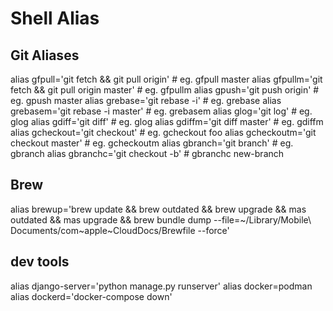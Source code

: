 # Shell Alias

## Git Aliases

alias gfpull='git fetch && git pull origin' # eg. gfpull master
alias gfpullm='git fetch && git pull origin master' # eg. gfpullm
alias gpush='git push origin' # eg. gpush master
alias grebase='git rebase -i' # eg. grebase
alias grebasem='git rebase -i master' # eg. grebasem
alias glog='git log' # eg. glog
alias gdiff='git diff' # eg. glog
alias gdiffm='git diff master' # eg. gdiffm
alias gcheckout='git checkout'  # eg. gcheckout foo
alias gcheckoutm='git checkout master'  # eg. gcheckoutm
alias gbranch='git branch' # eg. gbranch
alias gbranchc='git checkout -b'    # gbranchc new-branch

## Brew

alias brewup='brew update && brew outdated && brew upgrade && mas outdated && mas upgrade && brew bundle dump --file=~/Library/Mobile\ Documents/com~apple~CloudDocs/Brewfile --force'

## dev tools

alias django-server='python manage.py runserver'
alias docker=podman
alias dockerd='docker-compose down'
